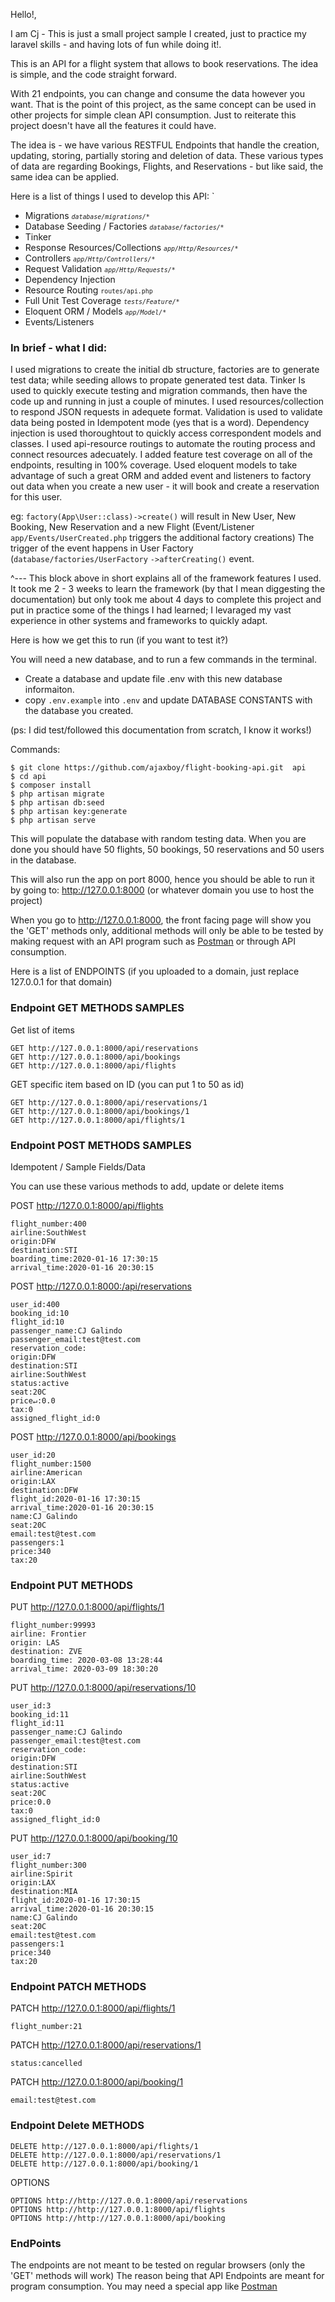 
Hello!,

I am Cj -  This is just a small project sample I created, just to practice my laravel skills - and having lots of fun while doing it!.  

This is an API for a flight system that allows to book reservations. The idea is simple, and the code straight forward. 

With 21 endpoints, you can change and consume the data however you want. That is the point of this project, as the same concept can be used in other projects for simple clean API consumption.
Just to reiterate this project doesn't have all the features it could have.


The idea is - we have various RESTFUL Endpoints that handle the creation, updating, storing, partially storing and deletion of data.
These various types of data are regarding Bookings, Flights, and Reservations - but like said, the same idea can be applied.


Here is a list of things I used to develop this API:
`
- Migrations <small><i>`database/migrations/*`</i></small>
- Database Seeding / Factories <small><i>`database/factories/*`</i></small></li>
- Tinker
- Response Resources/Collections <small><i>`app/Http/Resources/*`</i></small>
- Controllers <small><i>`app/Http/Controllers/*`</i></small>
- Request Validation <small><i>`app/Http/Requests/*`</i></small>
- Dependency Injection
- Resource Routing <small>`routes/api.php`</small>
- Full Unit Test Coverage <small><i>`tests/Feature/*`</i></small>
- Eloquent ORM / Models <small><i>`app/Model/*`</i></small>
- Events/Listeners


### In brief - what I did:
I used migrations to create the initial db structure, factories are to generate test data; while seeding allows to propate generated test data.  Tinker Is used to quickly execute testing and migration commands, then have the code up and running in just a couple of minutes.  I used resources/collection to respond JSON requests in adequete format. Validation is used to validate data being posted in Idempotent mode (yes that is a word). Dependency injection is used thoroughtout to quickly access correspondent models and classes. I used api-resource routings to automate the routing process and connect resources adecuately. I added feature test coverage on all of the endpoints, resulting in 100% coverage. Used eloquent models to take advantage of such a great ORM and added event and listeners to factory out data when you create a new user - it will book and create a reservation for this user.  

eg:  `factory(App\User::class)->create()` will result in New User, New Booking, New Reservation and a new Flight (Event/Listener `app/Events/UserCreated.php` triggers the additional factory creations) The trigger of the event happens in User Factory (`database/factories/UserFactory` `->afterCreating()` event.

^--- This block above in short explains all of the framework features I used. It took me 2 - 3 weeks to learn the framework (by that I mean diggesting the documentation) but only took me about 4 days to complete this project and put in practice some of the things I had learned; I levaraged my vast experience in other systems and frameworks to quickly adapt.


Here is how we get this to run (if you want to test it?) 

You will need a new database, and to run a few commands in the terminal.

- Create a database and update file .env with this new database informaiton.
- copy `.env.example` into `.env` and update DATABASE CONSTANTS with the database you created.

(ps: I did test/followed this documentation from scratch, I know it works!)

Commands:

    $ git clone https://github.com/ajaxboy/flight-booking-api.git  api
    $ cd api
    $ composer install
    $ php artisan migrate
    $ php artisan db:seed
    $ php artisan key:generate
    $ php artisan serve

This will populate the database with random testing data. When you are done you should have 50 flights, 50 bookings, 50 reservations and 50 users in the database.

This will also run the app on port 8000, hence you should be able to run it by going to:  http://127.0.0.1:8000 (or whatever domain you use to host the project)

When you go to http://127.0.0.1:8000, the front facing page will show you the 'GET' methods only, additional methods will only
be able to be tested by making request with an API program such as [Postman](https://www.getpostman.com/) or through API consumption.

Here is a list of ENDPOINTS (if you uploaded to a domain, just replace 127.0.0.1 for that domain)

### Endpoint GET METHODS SAMPLES

Get list of items

    GET http://127.0.0.1:8000/api/reservations
    GET http://127.0.0.1:8000/api/bookings
    GET http://127.0.0.1:8000/api/flights

GET specific item based on ID (you can put 1 to 50 as id)

    GET http://127.0.0.1:8000/api/reservations/1
    GET http://127.0.0.1:8000/api/bookings/1
    GET http://127.0.0.1:8000/api/flights/1


### Endpoint POST METHODS SAMPLES
 Idempotent / Sample Fields/Data

You can use these various methods to add, update or delete items

POST http://127.0.0.1:8000/api/flights

    flight_number:400
    airline:SouthWest
    origin:DFW
    destination:STI
    boarding_time:2020-01-16 17:30:15
    arrival_time:2020-01-16 20:30:15
    
POST http://127.0.0.1:8000:/api/reservations

    user_id:400
    booking_id:10
    flight_id:10
    passenger_name:CJ Galindo
    passenger_email:test@test.com
    reservation_code:
    origin:DFW
    destination:STI
    airline:SouthWest
    status:active
    seat:20C
    price↵:0.0
    tax:0
    assigned_flight_id:0

POST http://127.0.0.1:8000/api/bookings

    user_id:20
    flight_number:1500
    airline:American
    origin:LAX
    destination:DFW
    flight_id:2020-01-16 17:30:15
    arrival_time:2020-01-16 20:30:15
    name:CJ Galindo
    seat:20C
    email:test@test.com
    passengers:1
    price:340
    tax:20
   
### Endpoint PUT METHODS

PUT http://127.0.0.1:8000/api/flights/1

    flight_number:99993
    airline: Frontier
    origin: LAS
    destination: ZVE
    boarding_time: 2020-03-08 13:28:44
    arrival_time: 2020-03-09 18:30:20

PUT http://127.0.0.1:8000/api/reservations/10

    user_id:3
    booking_id:11
    flight_id:11
    passenger_name:CJ Galindo
    passenger_email:test@test.com
    reservation_code:
    origin:DFW
    destination:STI
    airline:SouthWest
    status:active
    seat:20C
    price:0.0
    tax:0
    assigned_flight_id:0
    
PUT http://127.0.0.1:8000/api/booking/10

    user_id:7
    flight_number:300
    airline:Spirit
    origin:LAX
    destination:MIA
    flight_id:2020-01-16 17:30:15
    arrival_time:2020-01-16 20:30:15
    name:CJ Galindo
    seat:20C
    email:test@test.com
    passengers:1
    price:340
    tax:20
    
    
### Endpoint PATCH METHODS

PATCH http://127.0.0.1:8000/api/flights/1

    flight_number:21
    
PATCH http://127.0.0.1:8000/api/reservations/1

    status:cancelled
    
PATCH http://127.0.0.1:8000/api/booking/1

    email:test@test.com
    
### Endpoint Delete METHODS

    DELETE http://127.0.0.1:8000/api/flights/1
    DELETE http://127.0.0.1:8000/api/reservations/1
    DELETE http://127.0.0.1:8000/api/booking/1

OPTIONS

    OPTIONS http://http://127.0.0.1:8000/api/reservations
    OPTIONS http://http://127.0.0.1:8000/api/flights
    OPTIONS http://http://127.0.0.1:8000/api/booking

### EndPoints

The endpoints are not meant to be tested on regular browsers (only the 'GET' methods will work)
The reason being that  API Endpoints are meant for program consumption.
You may need a special app like [Postman](https://www.getpostman.com/)



